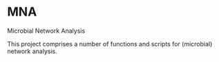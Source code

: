 # MNA
Microbial Network Analysis 

This project comprises a number of functions and scripts for (microbial) network analysis. 
